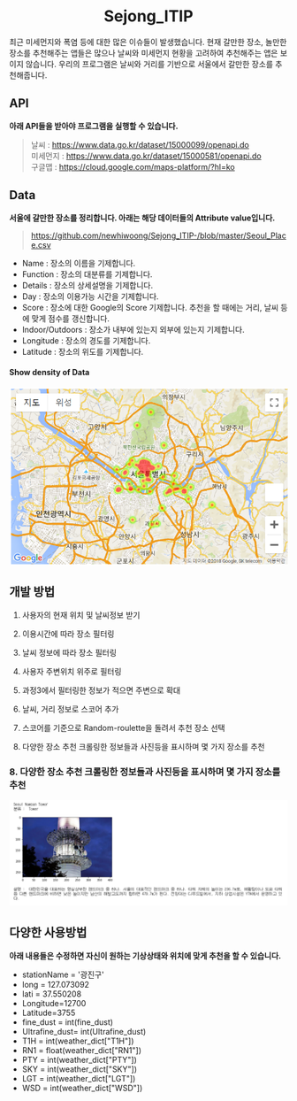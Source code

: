 <h1 align="center">Sejong_ITIP</h1>
최근 미세먼지와 폭염 등에 대한 많은 이슈들이 발생했습니다. 현재 갈만한 장소, 놀만한 장소를 추천해주는 앱들은 많으나 날씨와 미세먼지 현황을 고려하여 추천해주는 앱은 보이지 않습니다. 우리의 프로그램은 날씨와 거리를 기반으로 서울에서 갈만한 장소를 추천해줍니다.

## API
<b>아래 API들을 받아야 프로그램을 실행할 수 있습니다.</b>  
> 날씨 : https://www.data.go.kr/dataset/15000099/openapi.do  
> 미세먼지 : https://www.data.go.kr/dataset/15000581/openapi.do  
> 구글맵 : https://cloud.google.com/maps-platform/?hl=ko  

## Data
<b>서울에 갈만한 장소를 정리합니다. 아래는 해당 데이터들의 Attribute value입니다.</b>  
> https://github.com/newhiwoong/Sejong_ITIP-/blob/master/Seoul_Place.csv

- Name : 장소의 이름을 기제합니다.
- Function :  장소의 대분류를 기제합니다.
- Details : 장소의 상세설명을 기제합니다.
- Day : 장소의 이용가능 시간을 기제합니다.
- Score : 장소에 대한 Google의 Score 기제합니다. 추천을 할 때에는 거리, 날씨 등에 맞게 점수를 갱신합니다.
- Indoor/Outdoors : 장소가 내부에 있는지 외부에 있는지 기제합니다.
- Longitude : 장소의 경도를 기제합니다.
- Latitude : 장소의 위도를 기제합니다.

#### Show density of Data  
![](image/map.PNG)


## 개발 방법
1. 사용자의 현재 위치 및 날씨정보 받기

2. 이용시간에 따라 장소 필터링

3. 날씨 정보에 따라 장소 필터링

4. 사용자 주변위치 위주로 필터링

5. 과정3에서 필터링한 정보가 적으면 주변으로 확대

6. 날씨, 거리 정보로 스코어 추가

7. 스코어를 기준으로 Random-roulette을 돌려서 추천 장소 선택

8. 다양한 장소 추천 크롤링한 정보들과 사진등을 표시하며 몇 가지 장소를 추천

### 8. 다양한 장소 추천 크롤링한 정보들과 사진등을 표시하며 몇 가지 장소를 추천
![](image/result.PNG)

## 다양한 사용방법
<b>아래 내용들은 수정하면 자신이 원하는 기상상태와 위치에 맞게 추천을 할 수 있습니다.</b>  

- stationName = '광진구'
- long = 127.073092
- lati = 37.550208 
- Longitude=12700
- Latitude=3755
- fine_dust = int(fine_dust)
- Ultrafine_dust= int(Ultrafine_dust)
- T1H = int(weather_dict["T1H"])
- RN1 = float(weather_dict["RN1"])
- PTY = int(weather_dict["PTY"])
- SKY = int(weather_dict["SKY"])
- LGT = int(weather_dict["LGT"])
- WSD = int(weather_dict["WSD"])